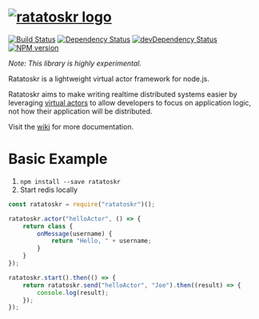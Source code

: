 <a href="http://www.ratatoskr.io"><img src="http://www.ratatoskr.io/logos/logo-text-regular.png" alt="ratatoskr logo"/></a>
============
[![Build Status](https://secure.travis-ci.org/ratatoskr/ratatoskr.svg?branch=master)](https://travis-ci.org/ratatoskr/ratatoskr)
[![Dependency Status](https://david-dm.org/ratatoskr/ratatoskr.svg)](https://david-dm.org/ratatoskr/ratatoskr)
[![devDependency Status](https://david-dm.org/ratatoskr/ratatoskr/dev-status.svg)](https://david-dm.org/ratatoskr/ratatoskr#info=devDependencies)
[![NPM version](https://badge.fury.io/js/ratatoskr.svg)](https://www.npmjs.com/package/ratatoskr)

*Note: This library is highly experimental.*

Ratatoskr is a lightweight virtual actor framework for node.js. 

Ratatoskr aims to make writing realtime distributed systems easier by leveraging [virtual actors](https://github.com/JoeHegarty/ratatoskr/wiki/Actor-Behavior) to allow developers to focus on application logic, not how their application will be distributed. 

Visit the [wiki](https://github.com/JoeHegarty/ratatoskr/wiki) for more documentation.

Basic Example
=====
1. `npm install --save ratatoskr`
2. Start redis locally

```javascript
const ratatoskr = require("ratatoskr")();

ratatoskr.actor("helloActor", () => {
    return class {
        onMessage(username) {
            return "Hello, " + username;
        }
    }
});

ratatoskr.start().then(() => {
    return ratatoskr.send("helloActor", "Joe").then((result) => {
        console.log(result);
    });
});
```
